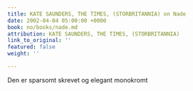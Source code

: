 ```yaml
---
title: KATE SAUNDERS, THE TIMES, (STORBRITANNIA) on Nade
date: 2002-04-04 05:00:00 +0000
book: no/books/nade.md
attribution: KATE SAUNDERS, THE TIMES, (STORBRITANNIA)
link_to_original: ''
featured: false
weight: ''

---
```

Den er sparsomt skrevet og elegant monokromt